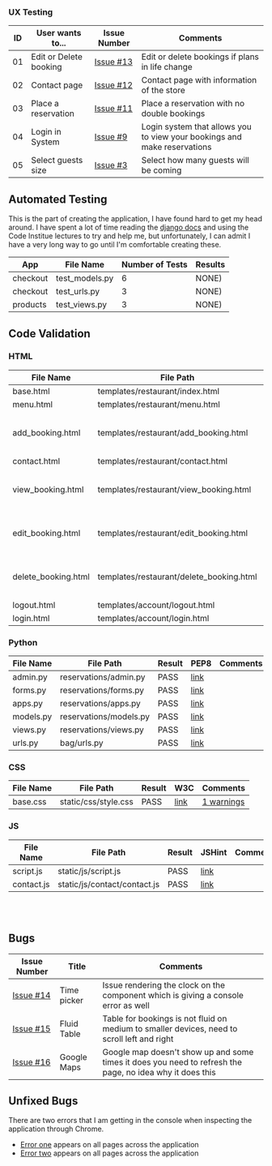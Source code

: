 ### UX Testing

| ID |  User wants to... | Issue Number | Comments
|--|--|--| -- |
| 01 | Edit or Delete booking | [Issue #13](https://github.com/CHAMPION316/Gourmet-Chow-Restaurant/issues/13 "Issue #13") | Edit or delete bookings if plans in life change
| 02 | Contact page | [Issue #12](https://github.com/CHAMPION316/Gourmet-Chow-Restaurant/issues/12 "Issue #12") | Contact page with information of the store
| 03 | Place a reservation | [Issue #11](https://github.com/CHAMPION316/Gourmet-Chow-Restaurant/issues/11 "Issue #11") | Place a reservation with no double bookings
| 04 | Login in System | [Issue #9](https://github.com/CHAMPION316/Gourmet-Chow-Restaurant/issues/9 "Issue #9") | Login system that allows you to view your bookings and make reservations
| 05 | Select guests size | [Issue #3](https://github.com/CHAMPION316/Gourmet-Chow-Restaurant/issues/3 "Issue #3") | Select how many guests will be coming


## Automated Testing
This is the part of creating the application, I have found hard to get my head around. I have spent a lot of time reading the [django docs](https://docs.djangoproject.com/en/4.0/topics/testing/ "docs") and using the Code Institue lectures to try and help me, but unfortunately, I can admit I have a very long way to go until I'm comfortable creating these.

| App | File Name | Number of Tests | Results
|--|--|--|--
|checkout|test_models.py|6| NONE)
|checkout|test_urls.py|3| NONE)
|products|test_views.py|3| NONE)


## Code Validation

### HTML
| File Name | File Path | Result | W3C | Comments |
|--|--|--|--|--|
| base.html | templates/restaurant/index.html | PASS | [link](docs/html-test/index-validation.png) ||
| menu.html | templates/restaurant/menu.html | PASS | [link](docs/html-test/menu-validation.png) ||
| add_booking.html | templates/restaurant/add_booking.html | Fail (widget) | [link](docs/html-test/add-booking-validation.png) | Input in a widget out of my control |
| contact.html | templates/restaurant/contact.html | PASS |[link](docs/html-test/contact-validation.png)  ||
| view_booking.html | templates/restaurant/view_booking.html | Fail (input in table) | [link](docs/html-test/view-booking-validation.png) | Input in a widget out of my control |
| edit_booking.html | templates/restaurant/edit_booking.html | 1-Error 2-Warnings | [link](docs/html-test/edit-booking-validation.png) | Input in a widget out of my control |
| delete_booking.html | templates/restaurant/delete_booking.html | 2-Errors 2-Warnings | [link](docs/html-test/delete-booking-validation.png) | Input in a widget out of my control |
| logout.html | templates/account/logout.html | PASS | [link](docs/html-test/logout-validation.png) ||
| login.html | templates/account/login.html | PASS | [link](docs/html-test/login-validation.png) ||


### Python
| File Name | File Path | Result | PEP8 | Comments |
|--|--|--|--|--|
| admin.py | reservations/admin.py | PASS | [link](docs/python-test/admin-validation.png) || 
| forms.py | reservations/forms.py | PASS | [link](docs/python-test/forms-validation.png) ||
| apps.py | reservations/apps.py | PASS | [link](docs/python-test/apps-validation.png) ||
| models.py | reservations/models.py | PASS | [link](docs/python-test/models-validation.png) ||
| views.py | reservations/views.py | PASS | [link](docs/python-test/views-validation.png) ||
| urls.py | bag/urls.py | PASS | [link](readme/docs/validation/python/bag/urls.png "link") ||

### CSS
| File Name | File Path | Result | W3C | Comments |
|--|--|--|--|--|
| base.css | static/css/style.css | PASS | [link](docs/css-test/style-validation.png) |[1 warnings](docs/css-test/css-warning.png)|


### JS
| File Name | File Path | Result | JSHint | Comments |
|--|--|--|--|--|
| script.js | static/js/script.js | PASS | [link](docs/js-test/script-validation.png) || [4 Warnings](docs/js-test/script-warning.png)
| contact.js | static/js/contact/contact.js | PASS | [link](docs/js-test/contact-validation.png) || [3 Warnings](docs/js-test/contact-warning.png)

\
&nbsp; 


## Bugs

| Issue Number |  Title | Comments 
|--|--|--|
| [Issue #14](https://github.com/CHAMPION316/Gourmet-Chow-Restaurant/issues/14 "Issue #14") | Time picker | Issue rendering the clock on the component which is giving a console error as well |
| [Issue #15](https://github.com/CHAMPION316/Gourmet-Chow-Restaurant/issues/15 "Issue #15") | Fluid Table | Table for bookings is not fluid on medium to smaller devices, need to scroll left and right |
| [Issue #16](https://github.com/CHAMPION316/Gourmet-Chow-Restaurant/issues/16 "Issue #16") | Google Maps | Google map doesn't show up and some times it does you need to refresh the page, no idea why it does this |


## Unfixed Bugs

There are two errors that I am getting in the console when inspecting the application through Chrome.


* [Error one](docs/bugs/tempus-error.png "error") appears on all pages across the application
* [Error two](docs/bugs/type-error.png "error") appears on all pages across the application